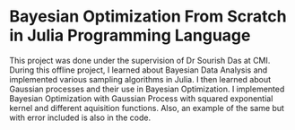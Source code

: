 # Bayesian Optimization From Scratch in Julia Programming Language

This project was done under the supervision of Dr Sourish Das at CMI. During this offline project, I learned about Bayesian Data Analysis and implemented various sampling algorithms in Julia. I then learned about Gaussian processes and their use in Bayesian Optimization. I implemented Bayesian Optimization with Gaussian Process with squared exponential kernel and different aquisition functions. Also, an example of the same but with error included is also in the code.
